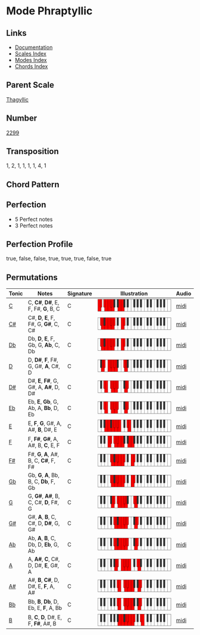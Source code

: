 # Mode Phraptyllic

## Links

- [Documentation](README.md)
- [Scales Index](Scales.md)
- [Modes Index](Modes.md)
- [Chords Index](Chords.md)

## Parent Scale

[Thagyllic](ScaleThagyllic.md)

## Number

[2299](https://ianring.com/musictheory/scales/2299)

## Transposition

1, 2, 1, 1, 1, 1, 4, 1

## Chord Pattern



## Perfection

- 5 Perfect notes
- 3 Perfect notes

## Perfection Profile

true, false, false, true, true, true, false, true

## Permutations

| Tonic | Notes | Signature | Illustration | Audio |
|-------|-------|-----------|--------------|-------|
| [C](ModeCNaturalPhraptyllic.md) | C, **C#**, **D#**, E, F, F#, **G**, B, C | C | ![CNaturalPhraptyllic](ModeCNaturalPhraptyllic.png) | [midi](https://github.com/edipermadi/music/blob/main/docs/ModeCNaturalPhraptyllic.mid?raw=true) |
| [C#](ModeCSharpPhraptyllic.md) | C#, **D**, **E**, F, F#, G, **G#**, C, C# | C | ![CSharpPhraptyllic](ModeCSharpPhraptyllic.png) | [midi](https://github.com/edipermadi/music/blob/main/docs/ModeCSharpPhraptyllic.mid?raw=true) |
| [Db](ModeDFlatPhraptyllic.md) | Db, **D**, **E**, F, Gb, G, **Ab**, C, Db | C | ![DFlatPhraptyllic](ModeDFlatPhraptyllic.png) | [midi](https://github.com/edipermadi/music/blob/main/docs/ModeDFlatPhraptyllic.mid?raw=true) |
| [D](ModeDNaturalPhraptyllic.md) | D, **D#**, **F**, F#, G, G#, **A**, C#, D | C | ![DNaturalPhraptyllic](ModeDNaturalPhraptyllic.png) | [midi](https://github.com/edipermadi/music/blob/main/docs/ModeDNaturalPhraptyllic.mid?raw=true) |
| [D#](ModeDSharpPhraptyllic.md) | D#, **E**, **F#**, G, G#, A, **A#**, D, D# | C | ![DSharpPhraptyllic](ModeDSharpPhraptyllic.png) | [midi](https://github.com/edipermadi/music/blob/main/docs/ModeDSharpPhraptyllic.mid?raw=true) |
| [Eb](ModeEFlatPhraptyllic.md) | Eb, **E**, **Gb**, G, Ab, A, **Bb**, D, Eb | C | ![EFlatPhraptyllic](ModeEFlatPhraptyllic.png) | [midi](https://github.com/edipermadi/music/blob/main/docs/ModeEFlatPhraptyllic.mid?raw=true) |
| [E](ModeENaturalPhraptyllic.md) | E, **F**, **G**, G#, A, A#, **B**, D#, E | C | ![ENaturalPhraptyllic](ModeENaturalPhraptyllic.png) | [midi](https://github.com/edipermadi/music/blob/main/docs/ModeENaturalPhraptyllic.mid?raw=true) |
| [F](ModeFNaturalPhraptyllic.md) | F, **F#**, **G#**, A, A#, B, **C**, E, F | C | ![FNaturalPhraptyllic](ModeFNaturalPhraptyllic.png) | [midi](https://github.com/edipermadi/music/blob/main/docs/ModeFNaturalPhraptyllic.mid?raw=true) |
| [F#](ModeFSharpPhraptyllic.md) | F#, **G**, **A**, A#, B, C, **C#**, F, F# | C | ![FSharpPhraptyllic](ModeFSharpPhraptyllic.png) | [midi](https://github.com/edipermadi/music/blob/main/docs/ModeFSharpPhraptyllic.mid?raw=true) |
| [Gb](ModeGFlatPhraptyllic.md) | Gb, **G**, **A**, Bb, B, C, **Db**, F, Gb | C | ![GFlatPhraptyllic](ModeGFlatPhraptyllic.png) | [midi](https://github.com/edipermadi/music/blob/main/docs/ModeGFlatPhraptyllic.mid?raw=true) |
| [G](ModeGNaturalPhraptyllic.md) | G, **G#**, **A#**, B, C, C#, **D**, F#, G | C | ![GNaturalPhraptyllic](ModeGNaturalPhraptyllic.png) | [midi](https://github.com/edipermadi/music/blob/main/docs/ModeGNaturalPhraptyllic.mid?raw=true) |
| [G#](ModeGSharpPhraptyllic.md) | G#, **A**, **B**, C, C#, D, **D#**, G, G# | C | ![GSharpPhraptyllic](ModeGSharpPhraptyllic.png) | [midi](https://github.com/edipermadi/music/blob/main/docs/ModeGSharpPhraptyllic.mid?raw=true) |
| [Ab](ModeAFlatPhraptyllic.md) | Ab, **A**, **B**, C, Db, D, **Eb**, G, Ab | C | ![AFlatPhraptyllic](ModeAFlatPhraptyllic.png) | [midi](https://github.com/edipermadi/music/blob/main/docs/ModeAFlatPhraptyllic.mid?raw=true) |
| [A](ModeANaturalPhraptyllic.md) | A, **A#**, **C**, C#, D, D#, **E**, G#, A | C | ![ANaturalPhraptyllic](ModeANaturalPhraptyllic.png) | [midi](https://github.com/edipermadi/music/blob/main/docs/ModeANaturalPhraptyllic.mid?raw=true) |
| [A#](ModeASharpPhraptyllic.md) | A#, **B**, **C#**, D, D#, E, **F**, A, A# | C | ![ASharpPhraptyllic](ModeASharpPhraptyllic.png) | [midi](https://github.com/edipermadi/music/blob/main/docs/ModeASharpPhraptyllic.mid?raw=true) |
| [Bb](ModeBFlatPhraptyllic.md) | Bb, **B**, **Db**, D, Eb, E, **F**, A, Bb | C | ![BFlatPhraptyllic](ModeBFlatPhraptyllic.png) | [midi](https://github.com/edipermadi/music/blob/main/docs/ModeBFlatPhraptyllic.mid?raw=true) |
| [B](ModeBNaturalPhraptyllic.md) | B, **C**, **D**, D#, E, F, **F#**, A#, B | C | ![BNaturalPhraptyllic](ModeBNaturalPhraptyllic.png) | [midi](https://github.com/edipermadi/music/blob/main/docs/ModeBNaturalPhraptyllic.mid?raw=true) |
